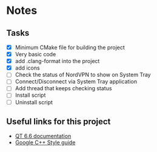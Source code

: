 # Notes

## Tasks

- [x] Minimum CMake file for building the project
- [x] Very basic code
- [x] add .clang-format into the project
- [x] add icons
- [ ] Check the status of NordVPN to show on System Tray
- [ ] Connect/Disconnect via System Tray application
- [ ] Add thread that keeps checking status
- [ ] Install script
- [ ] Uninstall script

## Useful links for this project

- [QT 6.6 documentation](https://doc.qt.io/qt-6/)
- [Google C++ Style guide](https://google.github.io/styleguide/cppguide.html)
